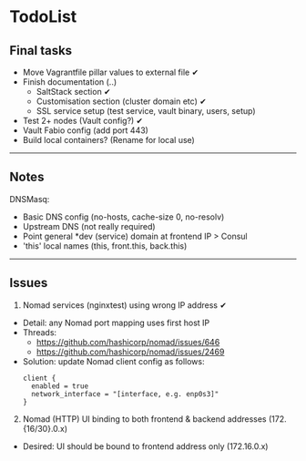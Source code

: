 # TodoList

## Final tasks

- Move Vagrantfile pillar values to external file ✔
- Finish documentation (..)
  - SaltStack section ✔
  - Customisation section (cluster domain etc) ✔
  - SSL service setup (test service, vault binary, users, setup)
- Test 2+ nodes (Vault config?) ✔
- Vault Fabio config (add port 443)
- Build local containers? (Rename for local use)

* * *

## Notes

DNSMasq:
  * Basic DNS config (no-hosts, cache-size 0, no-resolv)
  * Upstream DNS (not really required)
  * Point general *dev (service) domain at frontend IP > Consul
  * 'this' local names (this, front.this, back.this)

* * *

## Issues

1. Nomad services (nginxtest) using wrong IP address ✔
  - Detail: any Nomad port mapping uses first host IP
  - Threads:
    - https://github.com/hashicorp/nomad/issues/646
    - https://github.com/hashicorp/nomad/issues/2469
  - Solution: update Nomad client config as follows:
      ```
      client {
        enabled = true
        network_interface = "[interface, e.g. enp0s3]"
      }
      ```
2. Nomad (HTTP) UI binding to both frontend & backend addresses (172.{16/30}.0.x)
  - Desired: UI should be bound to frontend address only (172.16.0.x)